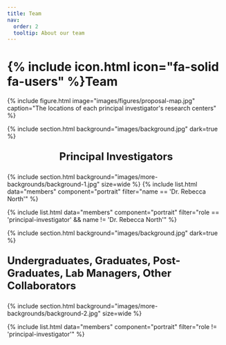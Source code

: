 ```yaml
---
title: Team
nav:
  order: 2
  tooltip: About our team
---
```


# {% include icon.html icon="fa-solid fa-users" %}Team

{%
  include figure.html
  image="images/figures/proposal-map.jpg"
  caption="The locations of each principal investigator's research centers"
%}

{% include section.html background="images/background.jpg" dark=true %}

<p style="display: flex;justify-content: center; font-weight: bold; font-size: 1.5rem">
  Principal Investigators
</p>

{%
  include section.html
  background="images/more-backgrounds/background-1.jpg"
  size=wide
%}
{% include list.html data="members" component="portrait" filter="name == 'Dr. Rebecca North'" %} <!-- Have Rebecca North be first -->

{% include list.html data="members" component="portrait" filter="role == 'principal-investigator' && name != 'Dr. Rebecca North'" %} <!-- Put PI's Next -->

{% include section.html background="images/background.jpg" dark=true %}

<p style="display: flex;justify-content: center; font-weight: bold; font-size: 1.5rem">
  Undergraduates, Graduates, Post-Graduates, Lab Managers, Other Collaborators
</p>

{%
  include section.html
  background="images/more-backgrounds/background-2.jpg"
  size=wide
%}

{% include list.html data="members" component="portrait" filter="role != 'principal-investigator'" %} <!-- Then, everyone else -->